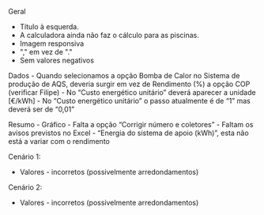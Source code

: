 Geral
  - Título à esquerda.
  - A calculadora ainda não faz o cálculo para as piscinas.
  - Imagem responsiva
  - "," em vez de "."
  - Sem valores negativos

  Dados
    - Quando selecionamos a opção Bomba de Calor no Sistema de produção de AQS, deveria surgir em vez de Rendimento (%) a opção COP (verificar Filipe)
    - No “Custo energético unitário” deverá aparecer a unidade [€/kWh]
    - No “Custo energético unitário” o passo atualmente é de “1” mas deverá ser de “0,01”

  Resumo
    - Gráfico
    - Falta a opção “Corrigir número e coletores”
    - Faltam os avisos previstos no Excel
    - “Energia do sistema de apoio (kWh)”, esta não está a variar com o rendimento


Cenário 1:
  - Valores - incorretos (possivelmente arredondamentos)

Cenário 2:
  - Valores - incorretos (possivelmente arredondamentos)

